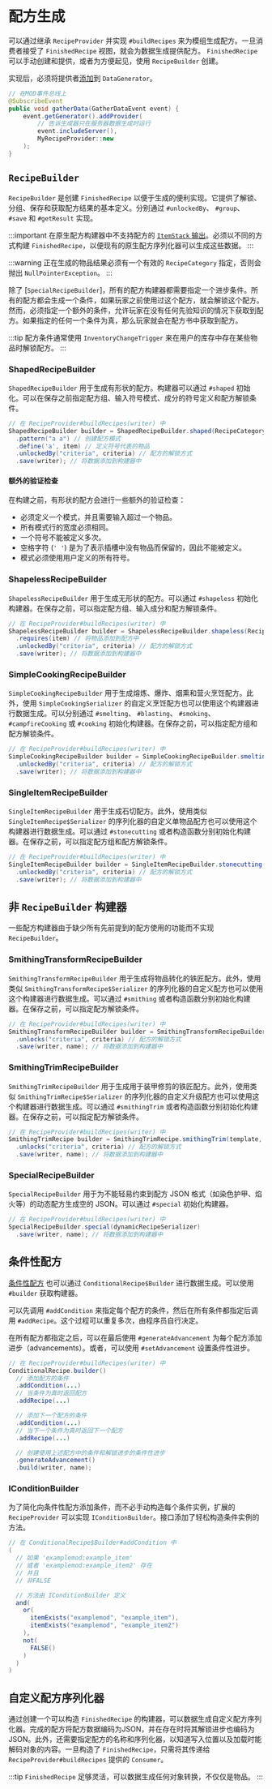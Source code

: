 配方生成
=================

可以通过继承 `RecipeProvider` 并实现 `#buildRecipes` 来为模组生成配方。一旦消费者接受了 `FinishedRecipe` 视图，就会为数据生成提供配方。 `FinishedRecipe` 可以手动创建和提供，或者为方便起见，使用 `RecipeBuilder` 创建。

实现后，必须将提供者[添加][datagen]到 `DataGenerator`。

```java
// 在MOD事件总线上
@SubscribeEvent
public void gatherData(GatherDataEvent event) {
    event.getGenerator().addProvider(
        // 告诉生成器只在服务器数据生成时运行
        event.includeServer(),
        MyRecipeProvider::new
    );
}
```

`RecipeBuilder`
---------------

`RecipeBuilder` 是创建 `FinishedRecipe` 以便于生成的便利实现。它提供了解锁、分组、保存和获取配方结果的基本定义。分别通过 `#unlockedBy`、 `#group`、 `#save` 和 `#getResult` 实现。

:::important
在原生配方构建器中不支持配方的 [`ItemStack` 输出][stack]。必须以不同的方式构建 `FinishedRecipe`，以便现有的原生配方序列化器可以生成这些数据。
:::

:::warning
正在生成的物品结果必须有一个有效的 `RecipeCategory` 指定，否则会抛出 `NullPointerException`。
:::

除了 [`SpecialRecipeBuilder`]，所有的配方构建器都需要指定一个进步条件。所有的配方都会生成一个条件，如果玩家之前使用过这个配方，就会解锁这个配方。然而，必须指定一个额外的条件，允许玩家在没有任何先验知识的情况下获取到配方。如果指定的任何一个条件为真，那么玩家就会在配方书中获取到配方。

:::tip
配方条件通常使用 `InventoryChangeTrigger` 来在用户的库存中存在某些物品时解锁配方。
:::

### ShapedRecipeBuilder

`ShapedRecipeBuilder` 用于生成有形状的配方。构建器可以通过 `#shaped` 初始化。可以在保存之前指定配方组、输入符号模式、成分的符号定义和配方解锁条件。

```java
// 在 RecipeProvider#buildRecipes(writer) 中
ShapedRecipeBuilder builder = ShapedRecipeBuilder.shaped(RecipeCategory.MISC, result)
  .pattern("a a") // 创建配方模式
  .define('a', item) // 定义符号代表的物品
  .unlockedBy("criteria", criteria) // 配方的解锁方式
  .save(writer); // 将数据添加到构建器中
```

#### 额外的验证检查

在构建之前，有形状的配方会进行一些额外的验证检查：

* 必须定义一个模式，并且需要输入超过一个物品。
* 所有模式行的宽度必须相同。
* 一个符号不能被定义多次。
* 空格字符 (`' '`) 是为了表示插槽中没有物品而保留的，因此不能被定义。
* 模式必须使用用户定义的所有符号。

### ShapelessRecipeBuilder

`ShapelessRecipeBuilder` 用于生成无形状的配方。可以通过 `#shapeless` 初始化构建器。在保存之前，可以指定配方组、输入成分和配方解锁条件。

```java
// 在 RecipeProvider#buildRecipes(writer) 中
ShapelessRecipeBuilder builder = ShapelessRecipeBuilder.shapeless(RecipeCategory.MISC, result)
  .requires(item) // 将物品添加到配方中
  .unlockedBy("criteria", criteria) // 配方的解锁方式
  .save(writer); // 将数据添加到构建器中
```

### SimpleCookingRecipeBuilder

`SimpleCookingRecipeBuilder` 用于生成熔炼、爆炸、烟熏和营火烹饪配方。此外，使用 `SimpleCookingSerializer` 的自定义烹饪配方也可以使用这个构建器进行数据生成。可以分别通过 `#smelting`、 `#blasting`、 `#smoking`、 `#campfireCooking` 或 `#cooking` 初始化构建器。在保存之前，可以指定配方组和配方解锁条件。

```java
// 在 RecipeProvider#buildRecipes(writer) 中
SimpleCookingRecipeBuilder builder = SimpleCookingRecipeBuilder.smelting(input, RecipeCategory.MISC, result, experience, cookingTime)
  .unlockedBy("criteria", criteria) // 配方的解锁方式
  .save(writer); // 将数据添加到构建器中
```

### SingleItemRecipeBuilder

`SingleItemRecipeBuilder` 用于生成石切配方。此外，使用类似 `SingleItemRecipe$Serializer` 的序列化器的自定义单物品配方也可以使用这个构建器进行数据生成。可以通过 `#stonecutting` 或者构造函数分别初始化构建器。在保存之前，可以指定配方组和配方解锁条件。

```java
// 在 RecipeProvider#buildRecipes(writer) 中
SingleItemRecipeBuilder builder = SingleItemRecipeBuilder.stonecutting(input, RecipeCategory.MISC, result)
  .unlockedBy("criteria", criteria) // 配方的解锁方式
  .save(writer); // 将数据添加到构建器中
```

非 `RecipeBuilder` 构建器
----------------------------

一些配方构建器由于缺少所有先前提到的配方使用的功能而不实现 `RecipeBuilder`。

### SmithingTransformRecipeBuilder

`SmithingTransformRecipeBuilder` 用于生成将物品转化的铁匠配方。此外，使用类似 `SmithingTransformRecipe$Serializer` 的序列化器的自定义配方也可以使用这个构建器进行数据生成。可以通过 `#smithing` 或者构造函数分别初始化构建器。在保存之前，可以指定配方解锁条件。

```java
// 在 RecipeProvider#buildRecipes(writer) 中
SmithingTransformRecipeBuilder builder = SmithingTransformRecipeBuilder.smithing(template, base, addition, RecipeCategory.MISC, result)
  .unlocks("criteria", criteria) // 配方的解锁方式
  .save(writer, name); // 将数据添加到构建器中
```

### SmithingTrimRecipeBuilder

`SmithingTrimRecipeBuilder` 用于生成用于装甲修剪的铁匠配方。此外，使用类似 `SmithingTrimRecipe$Serializer` 的序列化器的自定义升级配方也可以使用这个构建器进行数据生成。可以通过 `#smithingTrim` 或者构造函数分别初始化构建器。在保存之前，可以指定配方解锁条件。

```java
// 在 RecipeProvider#buildRecipes(writer) 中
SmithingTrimRecipe builder = SmithingTrimRecipe.smithingTrim(template, base, addition, RecipeCategory.MISC)
  .unlocks("criteria", criteria) // 配方的解锁方式
  .save(writer, name); // 将数据添加到构建器中
```

### SpecialRecipeBuilder

`SpecialRecipeBuilder` 用于为不能轻易约束到配方 JSON 格式（如染色护甲、焰火等）的动态配方生成空的 JSON。可以通过 `#special` 初始化构建器。

```java
// 在 RecipeProvider#buildRecipes(writer) 中
SpecialRecipeBuilder.special(dynamicRecipeSerializer)
  .save(writer, name); // 将数据添加到构建器中
```
条件性配方
-------------------

[条件性配方][conditional] 也可以通过 `ConditionalRecipe$Builder` 进行数据生成。可以使用 `#builder` 获取构建器。

可以先调用 `#addCondition` 来指定每个配方的条件，然后在所有条件都指定后调用 `#addRecipe`。这个过程可以重复多次，由程序员自行决定。

在所有配方都指定之后，可以在最后使用 `#generateAdvancement` 为每个配方添加进步（advancements）。或者，可以使用 `#setAdvancement` 设置条件性进步。

```java
// 在 RecipeProvider#buildRecipes(writer) 中
ConditionalRecipe.builder()
  // 添加配方的条件
  .addCondition(...)
  // 当条件为真时返回配方
  .addRecipe(...)

  // 添加下一个配方的条件
  .addCondition(...)
  // 当下一个条件为真时返回下一个配方
  .addRecipe(...)

  // 创建使用上述配方中的条件和解锁进步的条件性进步
  .generateAdvancement()
  .build(writer, name);
```

### IConditionBuilder

为了简化向条件性配方添加条件，而不必手动构造每个条件实例，扩展的 `RecipeProvider` 可以实现 `IConditionBuilder`。接口添加了轻松构造条件实例的方法。

```java
// 在 ConditionalRecipe$Builder#addCondition 中
(
  // 如果 'examplemod:example_item'
  // 或者 'examplemod:example_item2' 存在
  // 并且
  // 非FALSE

  // 方法由 IConditionBuilder 定义
  and( 
    or(
      itemExists("examplemod", "example_item"),
      itemExists("examplemod", "example_item2")
    ),
    not(
      FALSE()
    )
  )
)
```

自定义配方序列化器
-------------------------

通过创建一个可以构造 `FinishedRecipe` 的构建器，可以数据生成自定义配方序列化器。完成的配方将配方数据编码为JSON，并在存在时将其解锁进步也编码为JSON。此外，还需要指定配方的名称和序列化器，以知道写入位置以及加载时能解码对象的内容。一旦构造了 `FinishedRecipe`，只需将其传递给 `RecipeProvider#buildRecipes` 提供的 `Consumer`。

:::tip
`FinishedRecipe` 足够灵活，可以数据生成任何对象转换，不仅仅是物品。
:::

[datagen]: ../index.md#data-providers
[ingredients]: ../../resources/server/recipes/ingredients.md#forge-types
[stack]: ../../resources/server/recipes/index.md#recipe-itemstack-result
[conditional]: ../../resources/server/conditional.md
[special]: #specialrecipebuilder
